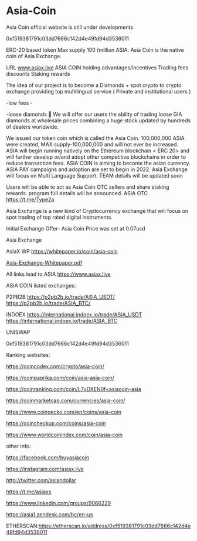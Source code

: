 # Asia-Coin    
Asia Coin official website is still under developments

0xf519381791c03dd7666c142d4e49fd94d3536011

ERC-20 based token
Max supply 100 (million ASIA.
Asia Coin is the native coin of Asia Exchange.

URL   www.asiax.live
ASIA COIN holding advantages/incentives 
Trading fees discounts
Staking rewards

The idea of our project is to become a Diamonds + spot crypto to crypto exchange providing top multilingual service 
( Private and institutional users )

-low fees - 


-loose diamonds 💎 
We will offer our users the ability of trading loose GIA diamonds at wholesale prices combining a huge stock updated by hundreds of dealers worldwide.

We issued our token coin which is called the Asia Coin.
100,000,000 ASIA were created, MAX supply-100,000,000 and will not ever be increased.
ASIA will begin running natively on the Ethereum blockchain < ERC 20> and will further develop or/and adopt other competitive blockchains in order to reduce transaction fees.
ASIA COIN is aiming to become the asian currency.
ASIA PAY campaigns and adoption are set to begin in 2022.
Asia Exchange will focus on Multi Language Support.
TEAM details will be updated soon

Users will be able to act as Asia Coin OTC sellers and share staking rewards.
program full details will be announced. 
ASIA OTC
https://t.me/Type2a


Asia Exchange is a new kind of Cryptocurrency exchange that will focus on spot trading of top rated digital instruments.

Initial Exchange Offer- Asia Coin
Price was set at 0.07usd

Asia Exchange

AsiaX
WP
https://whitepaper.io/coin/asia-coin

[Asia-Exchange-Whitepaper.pdf](https://github.com/AsiaX1/Asia-Exchange/files/6647520/Asia-Exchange-Whitepaper.pdf)



All links lead to ASIA
https://www.asiax.live


ASIA COIN listed exchanges:

P2PB2B     https://p2pb2b.io/trade/ASIA_USDT/
           https://p2pb2b.io/trade/ASIA_BTC/


INDOEX      https://international.indoex.io/trade/ASIA_USDT
            https://international.indoex.io/trade/ASIA_BTC

UNISWAP


0xf519381791c03dd7666c142d4e49fd94d3536011

Ranking websites:

https://coincodex.com/crypto/asia-coin/

https://coinpaprika.com/coin/asia-asia-coin/

https://coinranking.com/coin/L7vDXEN0f+asiacoin-asia

https://coinmarketcap.com/currencies/asia-coin/

https://www.coingecko.com/en/coins/asia-coin

https://coincheckup.com/coins/asia-coin

https://www.worldcoinindex.com/coin/asia-coin




other info:

https://facebook.com/buyasiacoin

https://instagram.com/asiax.live

http://twitter.com/asiandollar

https://t.me/asiaxs

https://www.linkedin.com/groups/9066229

https://asia1.zendesk.com/hc/en-us





ETHERSCAN:https://etherscan.io/address/0xf519381791c03dd7666c142d4e49fd94d3536011


